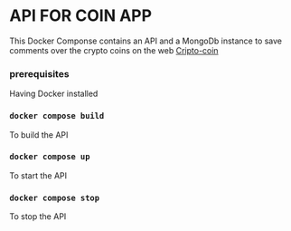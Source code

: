 # API FOR COIN APP

This Docker Componse contains an API and a MongoDb instance to save comments over the crypto coins on the web [Cripto-coin](https://github.com/nicolas-logo/crypto-coins)

### prerequisites
Having Docker installed

### `docker compose build`
To build the API

### `docker compose up`
To start the API

### `docker compose stop`
To stop the API
